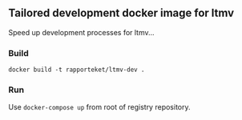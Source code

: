 ## Tailored development docker image for ltmv

Speed up development processes for ltmv...

### Build
```docker build -t rapporteket/ltmv-dev .```

### Run
Use ```docker-compose up``` from root of registry repository.

